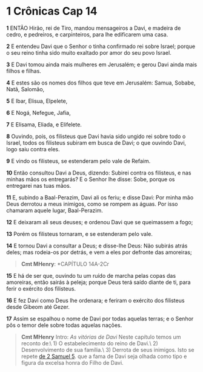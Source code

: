 # 1 Crônicas Cap 14

**1** 	ENTÃO Hirão, rei de Tiro, mandou mensageiros a Davi, e madeira de cedro, e pedreiros, e carpinteiros, para lhe edificarem uma casa.

**2** 	E entendeu Davi que o Senhor o tinha confirmado rei sobre Israel; porque o seu reino tinha sido muito exaltado por amor do seu povo Israel.

**3** 	E Davi tomou ainda mais mulheres em Jerusalém; e gerou Davi ainda mais filhos e filhas.

**4** 	E estes são os nomes dos filhos que teve em Jerusalém: Samua, Sobabe, Natã, Salomão,

**5** 	E Ibar, Elisua, Elpelete,

**6** 	E Nogá, Nefegue, Jafia,

**7** 	E Elisama, Eliada, e Elifelete.

**8** 	Ouvindo, pois, os filisteus que Davi havia sido ungido rei sobre todo o Israel, todos os filisteus subiram em busca de Davi; o que ouvindo Davi, logo saiu contra eles.

**9** 	E vindo os filisteus, se estenderam pelo vale de Refaim.

**10** 	Então consultou Davi a Deus, dizendo: Subirei contra os filisteus, e nas minhas mãos os entregarás? E o Senhor lhe disse: Sobe, porque os entregarei nas tuas mãos.

**11** 	E, subindo a Baal-Perazim, Davi ali os feriu; e disse Davi: Por minha mão Deus derrotou a meus inimigos, como se rompem as águas. Por isso chamaram aquele lugar, Baal-Perazim.

**12** 	E deixaram ali seus deuses; e ordenou Davi que se queimassem a fogo;

**13** 	Porém os filisteus tornaram, e se estenderam pelo vale.

**14** 	E tornou Davi a consultar a Deus; e disse-lhe Deus: Não subirás atrás deles; mas rodeia-os por detrás, e vem a eles por defronte das amoreiras;

> **Cmt MHenry**: *CAPÍTULO 14A-2Cr

**15** 	E há de ser que, ouvindo tu um ruído de marcha pelas copas das amoreiras, então sairás à peleja; porque Deus terá saído diante de ti, para ferir o exército dos filisteus.

**16** 	E fez Davi como Deus lhe ordenara; e feriram o exército dos filisteus desde Gibeom até Gezer.

**17** 	Assim se espalhou o nome de Davi por todas aquelas terras; e o Senhor pôs o temor dele sobre todas aquelas nações.


> **Cmt MHenry** Intro: *As vitórias de Davi* Neste capítulo temos um reconto de:\ 1) O estabelecimento do reino de Davi.\ 2) Desenvolvimento de sua família.\ 3) Derrota de seus inimigos. Isto se repete [de 2 Samuel 5](../10A-2Sm/05.md#0). que a fama de Davi seja olhada como tipo e figura da excelsa honra do Filho de Davi.